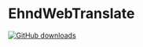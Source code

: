 # EhndWebTranslate

[![GitHub downloads](https://img.shields.io/github/downloads/kdrkdrkdr/EhndWebTranslate/total.svg?logo=github)](https://github.com/kdrkdrkdr/EhndWebTranslate/releases)
